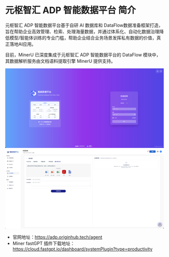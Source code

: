 # 元枢智汇 ADP 智能数据平台 简介

元枢智汇 ADP 智能数据平台基于自研 AI 数据库和 DataFlow数据准备框架打造，旨在帮助企业高效管理、检索、处理海量数据，并通过体系化、自动化数据治理降低模型/智能体训练的专业门槛，帮助企业结合业务场景发挥私有数据的价值，真正落地AI应用。

目前，MinerU 已深度集成于元枢智汇 ADP 智能数据平台的 DataFlow 模块中，其数据解析服务由文档语料提取引擎 MinerU 提供支持。

![](../../../assets/images/DataFLow_01.png)
![](../../../assets/images/DataFLow_02.png)

- 官网地址：https://adp.originhub.tech/agent
- Miner fastGPT 插件下载地址：https://cloud.fastgpt.io/dashboard/systemPlugin?type=productivity